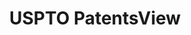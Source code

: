 ---
bigquery: https://console.cloud.google.com/bigquery?p=patents-public-data&d=patentsview&page=dataset
citation: Attribution should be given to PatentsView for use, distribution, or derivative
  works.
code: https://github.com/CSSIP-AIR/PatentsView-Code-Snippets/
contributors: USPTO
cost: None
description: 'PatentsView includes US patent data including raw data (summaries, applications,
  pregrant applications), disambugations of inventors and assignees, and inventor
  gender estimates.  Also foreign priority data, # of figures and sheets, and government
  interest statements.'
documentation: https://patentsview.org/query/builder-faqs
last_edit: Mon, 04 Apr 2022 19:02:57 GMT
location: https://patentsview.org/
maintained_by: USPTO
record_creation_timestamp: 12/2/2020 17:20:46
schema_fields: '[''main_group'', ''exemplary'', ''filename'', ''field_id'', ''country'',
  ''status'', ''name'', ''date'', ''abstract'', ''lname'', ''rawlocation_id'', ''symbol_position'',
  ''fname'', ''disamb_inventor_id_20200929'', ''subclass_id'', ''rule_47'', ''action_date'',
  ''f102_date'', ''number'', ''latlong'', ''term_grant'', ''disamb_inventor_id_20200331'',
  ''disamb_inventor_id_20171226'', ''dependent'', ''category'', ''subcategory_id'',
  ''disamb_assignee_id_20191008'', ''doctype'', ''lapse_of_patent'', ''organization'',
  ''subclass'', ''disamb_assignee_id_20200929'', ''type'', ''latin_name'', ''disamb_assignee_id_20181127'',
  ''disamb_assignee_id_20190820'', ''disamb_inventor_id_20170808'', ''sector_title'',
  ''disamb_inventor_id_20170307'', ''applicant_type'', ''kind'', ''disamb_inventor_id_20191231'',
  ''_102_date'', ''disamb_inventor_id_20190312'', ''patent_id'', ''num_claims'', ''assignee_id'',
  ''city'', ''text'', ''male_flag'', ''inventor_id'', ''disamb_inventor_id_20201229'',
  ''group_id'', ''longitude'', ''field_title'', ''disclaimer_date'', ''classification_value'',
  ''disamb_inventor_id_20191008'', ''disamb_inventor_id_20190820'', ''latitude'',
  ''withdrawn'', ''state_fips'', ''disamb_assignee_id_20200331'', ''term_disclaimer'',
  ''category_id'', ''subgroup'', ''disamb_inventor_id_20200630'', ''application_id'',
  ''rawassignee_id'', ''disamb_assignee_id_20190312'', ''group'', ''reldocno'', ''disamb_assignee_id_20200630'',
  ''mainclass_id'', ''organization_id'', ''name_last'', ''subsection_id'', ''county'',
  ''disamb_inventor_id_20171003'', ''classification_level'', ''num_figures'', ''citation_id'',
  ''variety'', ''rawinventor_id'', ''attribution_status'', ''location_id'', ''publication_number'',
  ''length'', ''f371_date'', ''name_first'', ''section'', ''series_code'', ''relkind'',
  ''num_sheets'', ''classification_data_source'', ''section_id'', ''ipc_class'', ''disamb_inventor_id_20181127'',
  ''disamb_inventor_id_20180528'', ''designation'', ''gi_statement'', ''lawyer_id'',
  ''country_transformed'', ''num'', ''doc_type'', ''county_fips'', ''disamb_assignee_id_20191231'',
  ''_371_date'', ''subgroup_id'', ''classification_status'', ''deceased'', ''sequence'',
  ''title'', ''state'', ''level_one'', ''role'', ''contract_award_number'', ''id'',
  ''level_three'', ''male'', ''uuid'', ''ipc_version_indicator'', ''term_extension'',
  ''level_two'', ''rel_id'']'
shortname: patentsview
tags:
- disambiguation
- United States
- gender
terms_of_use: Creative Commons Attribution 4.0 International License.
timeframe: 1963-1999
title: USPTO PatentsView
uuid: cf1780b1-e265-4e49-8d1d-83b9cfe0fd9a
---